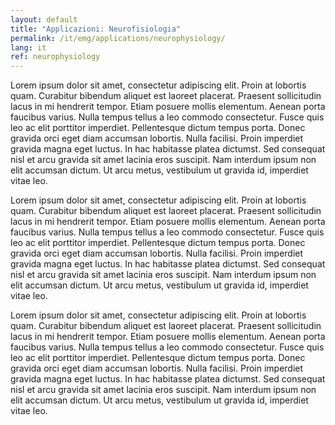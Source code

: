 ```yaml
---
layout: default
title: "Applicazioni: Neurofisiologia"
permalink: /it/emg/applications/neurophysiology/
lang: it
ref: neurophysiology
---
```


Lorem ipsum dolor sit amet, consectetur adipiscing elit. Proin at lobortis quam. Curabitur bibendum aliquet est laoreet placerat. Praesent sollicitudin lacus in mi hendrerit tempor. Etiam posuere mollis elementum. Aenean porta faucibus varius. Nulla tempus tellus a leo commodo consectetur. Fusce quis leo ac elit porttitor imperdiet. Pellentesque dictum tempus porta. Donec gravida orci eget diam accumsan lobortis. Nulla facilisi. Proin imperdiet gravida magna eget luctus. In hac habitasse platea dictumst. Sed consequat nisl et arcu gravida sit amet lacinia eros suscipit. Nam interdum ipsum non elit accumsan dictum. Ut arcu metus, vestibulum ut gravida id, imperdiet vitae leo.

Lorem ipsum dolor sit amet, consectetur adipiscing elit. Proin at lobortis quam. Curabitur bibendum aliquet est laoreet placerat. Praesent sollicitudin lacus in mi hendrerit tempor. Etiam posuere mollis elementum. Aenean porta faucibus varius. Nulla tempus tellus a leo commodo consectetur. Fusce quis leo ac elit porttitor imperdiet. Pellentesque dictum tempus porta. Donec gravida orci eget diam accumsan lobortis. Nulla facilisi. Proin imperdiet gravida magna eget luctus. In hac habitasse platea dictumst. Sed consequat nisl et arcu gravida sit amet lacinia eros suscipit. Nam interdum ipsum non elit accumsan dictum. Ut arcu metus, vestibulum ut gravida id, imperdiet vitae leo.

Lorem ipsum dolor sit amet, consectetur adipiscing elit. Proin at lobortis quam. Curabitur bibendum aliquet est laoreet placerat. Praesent sollicitudin lacus in mi hendrerit tempor. Etiam posuere mollis elementum. Aenean porta faucibus varius. Nulla tempus tellus a leo commodo consectetur. Fusce quis leo ac elit porttitor imperdiet. Pellentesque dictum tempus porta. Donec gravida orci eget diam accumsan lobortis. Nulla facilisi. Proin imperdiet gravida magna eget luctus. In hac habitasse platea dictumst. Sed consequat nisl et arcu gravida sit amet lacinia eros suscipit. Nam interdum ipsum non elit accumsan dictum. Ut arcu metus, vestibulum ut gravida id, imperdiet vitae leo.
